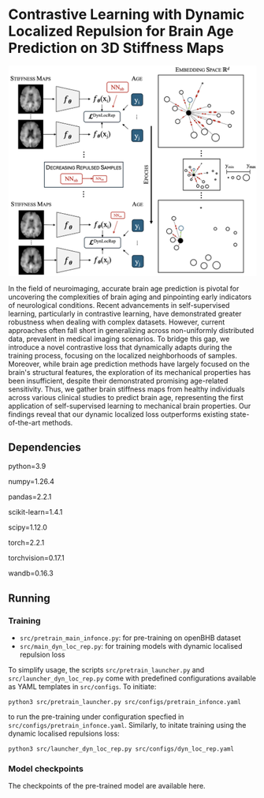 # Contrastive Learning with Dynamic Localized Repulsion for Brain Age Prediction on 3D Stiffness Maps

![asd](assets/MICCAI_teaser.png)

In the field of neuroimaging, accurate brain age prediction is pivotal for uncovering the complexities of brain aging and pinpointing early indicators of neurological conditions. Recent advancements in self-supervised learning, particularly in contrastive learning, have demonstrated greater robustness when dealing with complex datasets. However, current approaches often fall short in generalizing across non-uniformly distributed data, prevalent in medical imaging scenarios. To bridge this gap, we introduce a novel contrastive loss that dynamically adapts during the training process, focusing on the localized neighborhoods of samples. Moreover, while brain age prediction methods have largely focused on the brain's structural features, the exploration of its mechanical properties has been insufficient, despite their demonstrated promising age-related sensitivity. Thus, we gather brain stiffness maps from healthy individuals across various clinical studies to predict brain age, representing the first application of self-supervised learning to mechanical brain properties. Our findings reveal that our dynamic localized loss outperforms existing state-of-the-art methods.


## Dependencies

python=3.9

numpy=1.26.4

pandas=2.2.1

scikit-learn=1.4.1

scipy=1.12.0

torch=2.2.1

torchvision=0.17.1

wandb=0.16.3


## Running 

### Training

- `src/pretrain_main_infonce.py`: for pre-training on openBHB dataset
- `src/main_dyn_loc_rep.py`: for training models with dynamic localised repulsion loss

To simplify usage, the scripts `src/pretrain_launcher.py` and `src/launcher_dyn_loc_rep.py` come with predefined configurations available as YAML templates in `src/configs`. To initiate:

```
python3 src/pretrain_launcher.py src/configs/pretrain_infonce.yaml
```
to run the pre-training under configuration specfied in `src/configs/pretrain_infonce.yaml`. Similarly, to initate training using the dynamic localised repulsions loss:

```
python3 src/launcher_dyn_loc_rep.py src/configs/dyn_loc_rep.yaml
```

### Model checkpoints

The checkpoints of the pre-trained model are available here.
